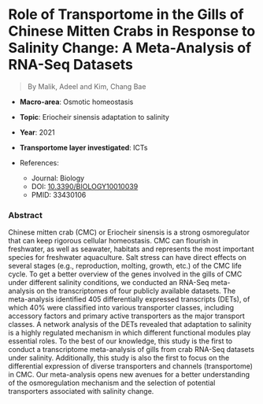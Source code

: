 # Role of Transportome in the Gills of Chinese Mitten Crabs in Response to Salinity Change: A Meta-Analysis of RNA-Seq Datasets

> By Malik, Adeel and Kim, Chang Bae

- **Macro-area**: Osmotic homeostasis
- **Topic**: Eriocheir sinensis adaptation to salinity
- **Year**: 2021
- **Transportome layer investigated**: ICTs

- References:
  - Journal: Biology
  - DOI: [10.3390/BIOLOGY10010039](https://doi.org/10.3390/BIOLOGY10010039)
  - PMID: 33430106

### Abstract

Chinese mitten crab (CMC) or Eriocheir sinensis is a strong osmoregulator that can keep rigorous cellular homeostasis. CMC can flourish in freshwater, as well as seawater, habitats and represents the most important species for freshwater aquaculture. Salt stress can have direct effects on several stages (e.g., reproduction, molting, growth, etc.) of the CMC life cycle. To get a better overview of the genes involved in the gills of CMC under different salinity conditions, we conducted an RNA-Seq meta-analysis on the transcriptomes of four publicly available datasets. The meta-analysis identified 405 differentially expressed transcripts (DETs), of which 40% were classified into various transporter classes, including accessory factors and primary active transporters as the major transport classes. A network analysis of the DETs revealed that adaptation to salinity is a highly regulated mechanism in which different functional modules play essential roles. To the best of our knowledge, this study is the first to conduct a transcriptome meta-analysis of gills from crab RNA-Seq datasets under salinity. Additionally, this study is also the first to focus on the differential expression of diverse transporters and channels (transportome) in CMC. Our meta-analysis opens new avenues for a better understanding of the osmoregulation mechanism and the selection of potential transporters associated with salinity change.
